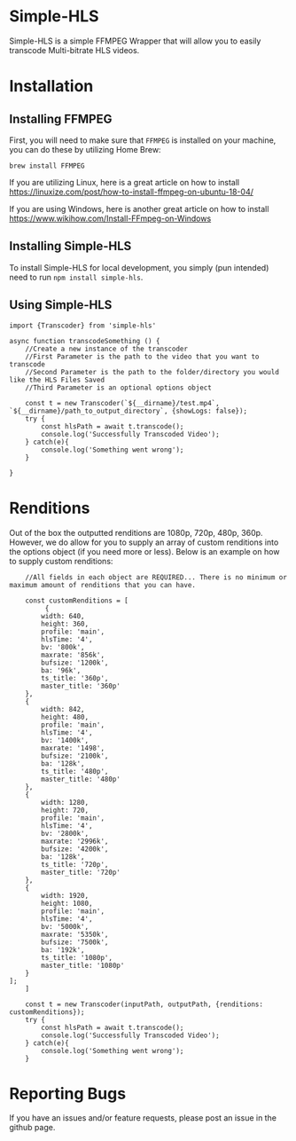 # Simple-HLS

Simple-HLS is a simple FFMPEG Wrapper that will allow you to easily transcode Multi-bitrate HLS videos.

# Installation

## Installing FFMPEG

First, you will need to make sure that `FFMPEG` is installed on your machine, you can do these by utilizing Home Brew:

`brew install FFMPEG`

If you are utilizing Linux, here is a great article on how to install https://linuxize.com/post/how-to-install-ffmpeg-on-ubuntu-18-04/

If you are using Windows, here is another great article on how to install https://www.wikihow.com/Install-FFmpeg-on-Windows


## Installing Simple-HLS

To install Simple-HLS for local development, you simply (pun intended) need to run `npm install simple-hls`.


## Using Simple-HLS

```
import {Transcoder} from 'simple-hls'

async function transcodeSomething () {
    //Create a new instance of the transcoder
    //First Parameter is the path to the video that you want to transcode
    //Second Parameter is the path to the folder/directory you would like the HLS Files Saved
    //Third Parameter is an optional options object

    const t = new Transcoder(`${__dirname}/test.mp4`, `${__dirname}/path_to_output_directory`, {showLogs: false});
    try {
        const hlsPath = await t.transcode();
        console.log('Successfully Transcoded Video');
    } catch(e){
        console.log('Something went wrong');
    }
    
}
```

# Renditions

Out of the box the outputted renditions are 1080p, 720p, 480p, 360p. However, we do allow for you to supply an array of custom renditions into the options object (if you need more or less). Below is an example on how to supply custom renditions:

```
    //All fields in each object are REQUIRED... There is no minimum or maximum amount of renditions that you can have.

    const customRenditions = [
         {
        width: 640,
        height: 360,
        profile: 'main',
        hlsTime: '4',
        bv: '800k',
        maxrate: '856k',
        bufsize: '1200k',
        ba: '96k',
        ts_title: '360p',
        master_title: '360p'
    },
    {
        width: 842,
        height: 480,
        profile: 'main',
        hlsTime: '4',
        bv: '1400k',
        maxrate: '1498',
        bufsize: '2100k',
        ba: '128k',
        ts_title: '480p',
        master_title: '480p'
    },
    {
        width: 1280,
        height: 720,
        profile: 'main',
        hlsTime: '4',
        bv: '2800k',
        maxrate: '2996k',
        bufsize: '4200k',
        ba: '128k',
        ts_title: '720p',
        master_title: '720p' 
    },
    {
        width: 1920,
        height: 1080,
        profile: 'main',
        hlsTime: '4',
        bv: '5000k',
        maxrate: '5350k',
        bufsize: '7500k',
        ba: '192k',
        ts_title: '1080p',
        master_title: '1080p'
    }
];
    ]

    const t = new Transcoder(inputPath, outputPath, {renditions: customRenditions});
    try {
        const hlsPath = await t.transcode();
        console.log('Successfully Transcoded Video');
    } catch(e){
        console.log('Something went wrong');
    }

```

# Reporting Bugs

If you have an issues and/or feature requests, please post an issue in the github page.
